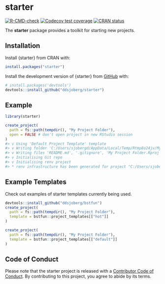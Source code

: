 
<!-- README.md is generated from README.Rmd. Please edit that file -->

# starter

<!-- badges: start -->

[![R-CMD-check](https://github.com/ddsjoberg/starter/workflows/R-CMD-check/badge.svg)](https://github.com/ddsjoberg/starter/actions)
[![Codecov test
coverage](https://codecov.io/gh/ddsjoberg/starter/branch/main/graph/badge.svg)](https://app.codecov.io/gh/ddsjoberg/starter?branch=main)
[![CRAN
status](https://www.r-pkg.org/badges/version/starter)](https://CRAN.R-project.org/package=starter)
<!-- badges: end -->

The **starter** package provides a toolkit for starting new projects.

## Installation

Install {starter} from CRAN with:

``` r
install.packages("starter")
```

Install the development version of {starter} from
[GitHub](https://github.com/ddsjoberg/starter) with:

``` r
# install.packages('devtools')
devtools::install_github("ddsjoberg/starter")
```

## Example

``` r
library(starter)

create_project(
  path = fs::path(tempdir(), "My Project Folder"),
  open = FALSE # don't open project in new RStudio session
)
#> v Using 'Default Project Template' template
#> v Writing folder 'C:/Users/sjobergd/AppData/Local/Temp/Rtmp8o24jv/My Project Folder/'
#> v Writing files 'README.md', '.gitignore', 'My Project Folder.Rproj', '.Rprofile'
#> v Initialising Git repo
#> v Initialising renv project
#> * renv infrastructure has been generated for project "C:/Users/sjobergd/AppData/Local/Temp/Rtmp8o24jv/My Project Folder".
```

## Example Templates

Check out examples of starter templates currently being used.

``` r
devtools::install_github("ddsjoberg/bstfun")
create_project(
  path = fs::path(tempdir(), "My Project Folder"),
  template = bstfun::project_templates[["hot"]]
)

create_project(
  path = fs::path(tempdir(), "My Project Folder"),
  template = bstfun::project_templates[["default"]]
)
```

## Code of Conduct

Please note that the starter project is released with a [Contributor
Code of
Conduct](https://contributor-covenant.org/version/2/0/CODE_OF_CONDUCT.html).
By contributing to this project, you agree to abide by its terms.
